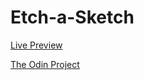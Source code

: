 # Etch-a-Sketch

[Live Preview](https://codicate.github.io/etch-a-sketch/)

[The Odin Project](https://www.theodinproject.com/)
